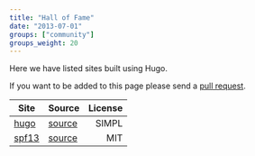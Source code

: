 ```yaml
---
title: "Hall of Fame"
date: "2013-07-01"
groups: ["community"]
groups_weight: 20
---
```


Here we have listed sites built using Hugo.

If you want to be added to this page please send a [pull request](https://github.com/spf13/hugo/pulls).



| **Site**                        | **Source**                                    | **License**  |
| ------------------------------- | --------------------------------------------- | -----------: |
|  [hugo](http://hugo.spf13.com)  |  [source](http://github.com/spf13/hugo/docs)  |   SIMPL      |
|  [spf13](http://spf13.com)      |  [source](http://github.com/spf13/spf13.com)  |   MIT        |
